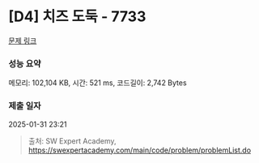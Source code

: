 # [D4] 치즈 도둑 - 7733 

[문제 링크](https://swexpertacademy.com/main/code/problem/problemDetail.do?contestProbId=AWrDOdQqRCUDFARG) 

### 성능 요약

메모리: 102,104 KB, 시간: 521 ms, 코드길이: 2,742 Bytes

### 제출 일자

2025-01-31 23:21



> 출처: SW Expert Academy, https://swexpertacademy.com/main/code/problem/problemList.do